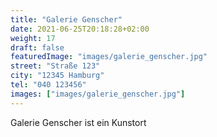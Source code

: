 ```yaml
---
title: "Galerie Genscher"
date: 2021-06-25T20:18:28+02:00
weight: 17
draft: false
featuredImage: "images/galerie_genscher.jpg"
street: "Straße 123"
city: "12345 Hamburg"
tel: "040 123456"
images: ["images/galerie_genscher.jpg"]
---
```


Galerie Genscher ist ein Kunstort
